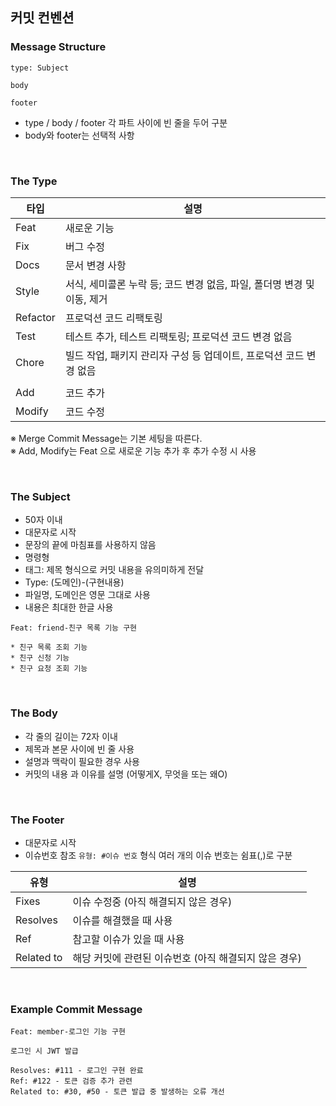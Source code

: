 ## 커밋 컨벤션

### Message Structure

```
type: Subject

body

footer
```

* type  / body / footer 각 파트 사이에 빈 줄을 두어 구분
* body와 footer는 선택적 사항

<br>

### The Type

| 타입 | 설명 |
| --- | --- |
| Feat | 새로운 기능 |
| Fix | 버그 수정 |
| Docs | 문서 변경 사항 |
| Style | 서식, 세미콜론 누락 등; 코드 변경 없음, 파일, 폴더명 변경 및 이동, 제거 |
| Refactor | 프로덕션 코드 리팩토링 |
| Test | 테스트 추가, 테스트 리팩토링; 프로덕션 코드 변경 없음 |
| Chore | 빌드 작업, 패키지 관리자 구성 등 업데이트, 프로덕션 코드 변경 없음 |
| | |
| Add | 코드 추가 |
| Modify | 코드 수정 |

※ Merge Commit Message는 기본 세팅을 따른다.  
※ Add, Modify는 Feat 으로 새로운 기능 추가 후 추가 수정 시 사용

<br>

### The Subject

* 50자 이내
* 대문자로 시작
* 문장의 끝에 마침표를 사용하지 않음
* 명령형
* 태그: 제목 형식으로 커밋 내용을 유의미하게 전달
* Type:  (도메인)-(구현내용)
* 파일명, 도메인은 영문 그대로 사용
* 내용은 최대한 한글 사용

```
Feat: friend-친구 목록 기능 구현

* 친구 목록 조회 기능
* 친구 신청 기능
* 친구 요청 조회 기능

```
<br>

### The Body
* 각 줄의 길이는 72자 이내
* 제목과 본문 사이에 빈 줄 사용
* 설명과 맥락이 필요한 경우 사용
* 커밋의 내용 과 이유를 설명 (어떻게X, 무엇을 또는 왜O)

<br>

### The Footer
* 대문자로 시작
* 이슈번호 참조
  `유형: #이슈 번호` 형식
  여러 개의 이슈 번호는 쉼표(,)로 구분
  
| 유형 | 설명 |
| --- | --- |
| Fixes | 이슈 수정중 (아직 해결되지 않은 경우) |
| Resolves | 이슈를 해결했을 때 사용 |
| Ref | 참고할 이슈가 있을 때 사용 |
| Related to | 해당 커밋에 관련된 이슈번호 (아직 해결되지 않은 경우) |

<br>

### Example Commit Message

```
Feat: member-로그인 기능 구현

로그인 시 JWT 발급

Resolves: #111 - 로그인 구현 완료
Ref: #122 - 토큰 검증 추가 관련
Related to: #30, #50 - 토큰 발급 중 발생하는 오류 개선
```
